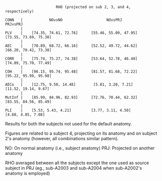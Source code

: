                            RHO (projected on sub 2, 3, and 4, respectively)
                  
    CONN   |            NOvsNO                    NOvsPRJ                   PRJvsPRJ
           |
    PLV    |    [74.35, 74.61, 72.76]      [55.46, 55.09, 47.95]     [73.55, 73.69, 75.30]
           |
    AEC    |    [70.89, 68.72, 66.16]      [52.52, 49.72, 44.62]     [66.20, 70.42, 73.38]
           |
    CORR   |    [75.74, 75.27, 74.38]      [53.64, 52.78, 46.40]     [74.89, 75.70, 77.49]
           |
    COH    |    [96.15, 95.74, 95.48]      [81.57, 81.68, 72.22]     [95.22, 95.99, 95.98]
           |
    AECo   |    [12.75, 9.50, 14.48]        [5.81, 3.20, 7.21]       [11.52, 19.14, 9.67]
           |
    MutInf |    [85.99, 84.96, 82.93]      [72.76, 70.44, 62.32]     [83.55, 84.56, 85.49]
           |
    PLI    |    [5.53, 5.43, 4.21]         [3.77, 3.11, 4.50]        [4.68, 4.85, 7.08]


Results for both the subjects not used for the default anatomy.

Figures are related to a subject 4, projecting on its anatomy and on subject 2's anatomy (however, all combinations similar pattern).

NO:  On normal anatomy (i.e., subject anatomy)
PRJ: Projected on another anatomy

RHO averaged between all the subjects except the one used as source subject in PRJ (eg., sub-A2003 and sub-A2004 when sub-A2002's anatomy is employed)

